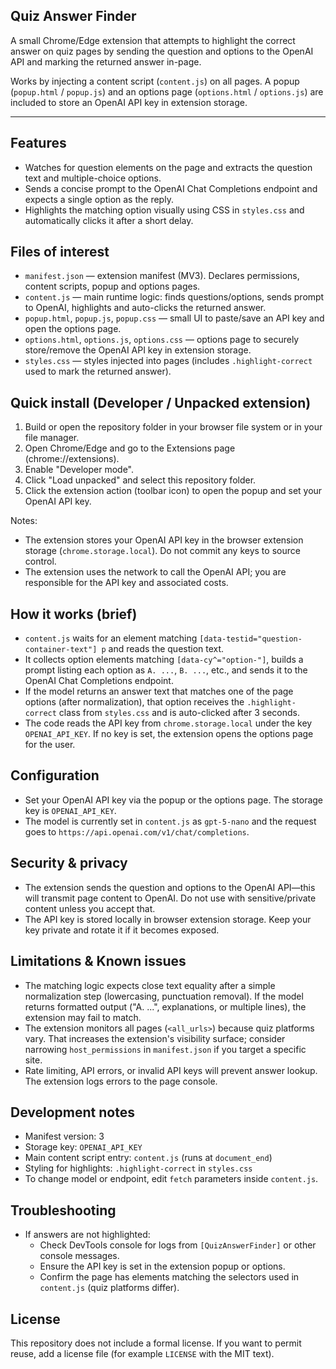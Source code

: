 ## Quiz Answer Finder

A small Chrome/Edge extension that attempts to highlight the correct answer on quiz pages by sending the question and options to the OpenAI API and marking the returned answer in-page.

Works by injecting a content script (`content.js`) on all pages. A popup (`popup.html` / `popup.js`) and an options page (`options.html` / `options.js`) are included to store an OpenAI API key in extension storage.

---

## Features
- Watches for question elements on the page and extracts the question text and multiple-choice options.
- Sends a concise prompt to the OpenAI Chat Completions endpoint and expects a single option as the reply.
- Highlights the matching option visually using CSS in `styles.css` and automatically clicks it after a short delay.

## Files of interest
- `manifest.json` — extension manifest (MV3). Declares permissions, content scripts, popup and options pages.
- `content.js` — main runtime logic: finds questions/options, sends prompt to OpenAI, highlights and auto-clicks the returned answer.
- `popup.html`, `popup.js`, `popup.css` — small UI to paste/save an API key and open the options page.
- `options.html`, `options.js`, `options.css` — options page to securely store/remove the OpenAI API key in extension storage.
- `styles.css` — styles injected into pages (includes `.highlight-correct` used to mark the returned answer).

## Quick install (Developer / Unpacked extension)
1. Build or open the repository folder in your browser file system or in your file manager.
2. Open Chrome/Edge and go to the Extensions page (chrome://extensions).
3. Enable "Developer mode".
4. Click "Load unpacked" and select this repository folder.
5. Click the extension action (toolbar icon) to open the popup and set your OpenAI API key.

Notes:
- The extension stores your OpenAI API key in the browser extension storage (`chrome.storage.local`). Do not commit any keys to source control.
- The extension uses the network to call the OpenAI API; you are responsible for the API key and associated costs.

## How it works (brief)
- `content.js` waits for an element matching `[data-testid="question-container-text"] p` and reads the question text.
- It collects option elements matching `[data-cy^="option-"]`, builds a prompt listing each option as `A. ...`, `B. ...`, etc., and sends it to the OpenAI Chat Completions endpoint.
- If the model returns an answer text that matches one of the page options (after normalization), that option receives the `.highlight-correct` class from `styles.css` and is auto-clicked after 3 seconds.
- The code reads the API key from `chrome.storage.local` under the key `OPENAI_API_KEY`. If no key is set, the extension opens the options page for the user.

## Configuration
- Set your OpenAI API key via the popup or the options page. The storage key is `OPENAI_API_KEY`.
- The model is currently set in `content.js` as `gpt-5-nano` and the request goes to `https://api.openai.com/v1/chat/completions`.

## Security & privacy
- The extension sends the question and options to the OpenAI API—this will transmit page content to OpenAI. Do not use with sensitive/private content unless you accept that.
- The API key is stored locally in browser extension storage. Keep your key private and rotate it if it becomes exposed.

## Limitations & Known issues
- The matching logic expects close text equality after a simple normalization step (lowercasing, punctuation removal). If the model returns formatted output ("A. ...", explanations, or multiple lines), the extension may fail to match.
- The extension monitors all pages (`<all_urls>`) because quiz platforms vary. That increases the extension's visibility surface; consider narrowing `host_permissions` in `manifest.json` if you target a specific site.
- Rate limiting, API errors, or invalid API keys will prevent answer lookup. The extension logs errors to the page console.

## Development notes
- Manifest version: 3
- Storage key: `OPENAI_API_KEY`
- Main content script entry: `content.js` (runs at `document_end`)
- Styling for highlights: `.highlight-correct` in `styles.css`
- To change model or endpoint, edit `fetch` parameters inside `content.js`.

## Troubleshooting
- If answers are not highlighted:
  - Check DevTools console for logs from `[QuizAnswerFinder]` or other console messages.
  - Ensure the API key is set in the extension popup or options.
  - Confirm the page has elements matching the selectors used in `content.js` (quiz platforms differ).

## License
This repository does not include a formal license. If you want to permit reuse, add a license file (for example `LICENSE` with the MIT text).


